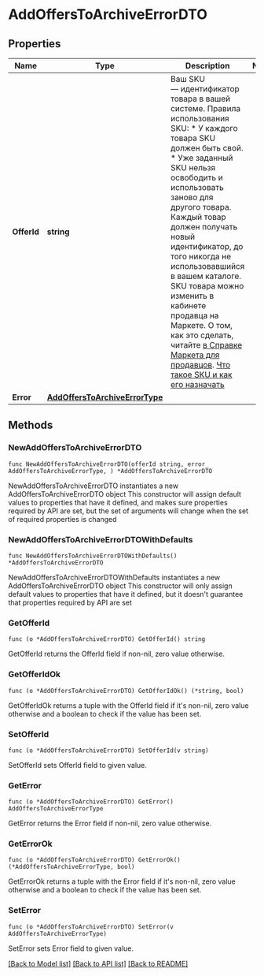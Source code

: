 # AddOffersToArchiveErrorDTO

## Properties

Name | Type | Description | Notes
------------ | ------------- | ------------- | -------------
**OfferId** | **string** | Ваш SKU — идентификатор товара в вашей системе.  Правила использования SKU:  * У каждого товара SKU должен быть свой.  * Уже заданный SKU нельзя освободить и использовать заново для другого товара. Каждый товар должен получать новый идентификатор, до того никогда не использовавшийся в вашем каталоге.  SKU товара можно изменить в кабинете продавца на Маркете. О том, как это сделать, читайте [в Справке Маркета для продавцов](https://yandex.ru/support2/marketplace/ru/assortment/operations/edit-sku).  [Что такое SKU и как его назначать](https://yandex.ru/support/marketplace/assortment/add/index.html#fields)  | 
**Error** | [**AddOffersToArchiveErrorType**](AddOffersToArchiveErrorType.md) |  | 

## Methods

### NewAddOffersToArchiveErrorDTO

`func NewAddOffersToArchiveErrorDTO(offerId string, error_ AddOffersToArchiveErrorType, ) *AddOffersToArchiveErrorDTO`

NewAddOffersToArchiveErrorDTO instantiates a new AddOffersToArchiveErrorDTO object
This constructor will assign default values to properties that have it defined,
and makes sure properties required by API are set, but the set of arguments
will change when the set of required properties is changed

### NewAddOffersToArchiveErrorDTOWithDefaults

`func NewAddOffersToArchiveErrorDTOWithDefaults() *AddOffersToArchiveErrorDTO`

NewAddOffersToArchiveErrorDTOWithDefaults instantiates a new AddOffersToArchiveErrorDTO object
This constructor will only assign default values to properties that have it defined,
but it doesn't guarantee that properties required by API are set

### GetOfferId

`func (o *AddOffersToArchiveErrorDTO) GetOfferId() string`

GetOfferId returns the OfferId field if non-nil, zero value otherwise.

### GetOfferIdOk

`func (o *AddOffersToArchiveErrorDTO) GetOfferIdOk() (*string, bool)`

GetOfferIdOk returns a tuple with the OfferId field if it's non-nil, zero value otherwise
and a boolean to check if the value has been set.

### SetOfferId

`func (o *AddOffersToArchiveErrorDTO) SetOfferId(v string)`

SetOfferId sets OfferId field to given value.


### GetError

`func (o *AddOffersToArchiveErrorDTO) GetError() AddOffersToArchiveErrorType`

GetError returns the Error field if non-nil, zero value otherwise.

### GetErrorOk

`func (o *AddOffersToArchiveErrorDTO) GetErrorOk() (*AddOffersToArchiveErrorType, bool)`

GetErrorOk returns a tuple with the Error field if it's non-nil, zero value otherwise
and a boolean to check if the value has been set.

### SetError

`func (o *AddOffersToArchiveErrorDTO) SetError(v AddOffersToArchiveErrorType)`

SetError sets Error field to given value.



[[Back to Model list]](../README.md#documentation-for-models) [[Back to API list]](../README.md#documentation-for-api-endpoints) [[Back to README]](../README.md)


